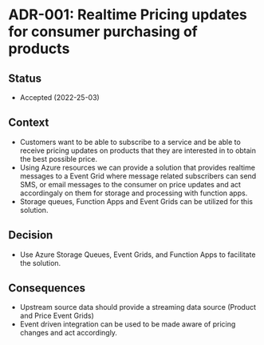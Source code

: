 # ADR-001: Realtime Pricing updates for consumer purchasing of products

## Status

- Accepted (2022-25-03)

## Context
- Customers want to be able to subscribe to a service and be able to receive pricing updates on products that they are interested in to obtain the best possible price.
- Using Azure resources we can provide a solution that provides realtime messages to a Event Grid where message related subscribers can send SMS, or email messages to the consumer on price updates and act accordingaly on them for storage and processing with function apps.
- Storage queues, Function Apps and Event Grids can be utilized for this solution.

## Decision

- Use Azure Storage Queues, Event Grids, and Function Apps to facilitate the solution.

## Consequences

- Upstream source data should provide a streaming data source (Product and Price Event Grids)
- Event driven integration can be used to be made aware of pricing changes and act accordingly.
